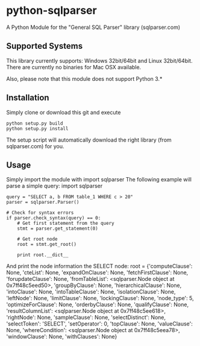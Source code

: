 python-sqlparser
================

A Python Module for the "General SQL Parser" library (sqlparser.com)

Supported Systems
-----------------
This library currently supports: Windows 32bit/64bit and Linux 32bit/64bit. 
There are currently no binaries for Mac OSX available.

Also, please note that this module does not support Python 3.*

Installation
------------
Simply clone or download this git and execute

	python setup.py build
	python setup.py install

The setup script will automatically download the right library (from sqlparser.com) for you.

Usage
-----
Simply import the module with
	import sqlparser
The following example will parse a simple query:
	import sqlparser

	query = "SELECT a, b FROM table_1 WHERE c > 20"
	parser = sqlparser.Parser()

	# Check for syntax errors
	if parser.check_syntax(query) == 0:
		# Get first statement from the query
		stmt = parser.get_statement(0)

		# Get root node
		root = stmt.get_root()

		print root.__dict__

And print the node information the SELECT node:
	root = {'computeClause': None,
	 'cteList': None,
	 'expandOnClause': None,
	 'fetchFirstClause': None,
	 'forupdateClause': None,
	 'fromTableList': <sqlparser.Node object at 0x7ff48c5eed50>,
	 'groupByClause': None,
	 'hierarchicalClause': None,
	 'intoClause': None,
	 'intoTableClause': None,
	 'isolationClause': None,
	 'leftNode': None,
	 'limitClause': None,
	 'lockingClause': None,
	 'node_type': 5,
	 'optimizeForClause': None,
	 'orderbyClause': None,
	 'qualifyClause': None,
	 'resultColumnList': <sqlparser.Node object at 0x7ff48c5ee618>,
	 'rightNode': None,
	 'sampleClause': None,
	 'selectDistinct': None,
	 'selectToken': 'SELECT',
	 'setOperator': 0,
	 'topClause': None,
	 'valueClause': None,
	 'whereCondition': <sqlparser.Node object at 0x7ff48c5eea78>,
	 'windowClause': None,
	 'withClauses': None}